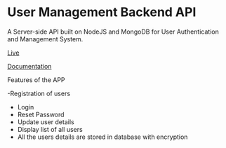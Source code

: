 # User Management Backend API

A Server-side API built on NodeJS and MongoDB for User Authentication and Management System.

[Live](https://lavender-beetle-cuff.cyclic.app/)

[Documentation](https://lavender-beetle-cuff.cyclic.app/api-docs/#/)

Features of the APP

-Registration of users

- Login
- Reset Password
- Update user details
- Display list of all users
- All the users details are stored in database with encryption
